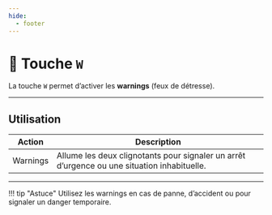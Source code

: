 ```yaml
---
hide:
  - footer
---
```


# 🔘 Touche `W`

La touche `W` permet d’activer les **warnings** (feux de détresse).

---

## Utilisation

| Action     | Description                                                  |
|------------|--------------------------------------------------------------|
| Warnings   | Allume les deux clignotants pour signaler un arrêt d’urgence ou une situation inhabituelle. |

---

!!! tip "Astuce"
    Utilisez les warnings en cas de panne, d’accident ou pour signaler un danger temporaire.
